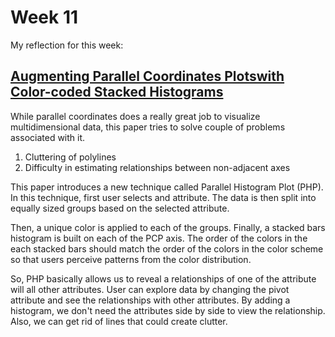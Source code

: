 # Week 11

My reflection for this week:

## [Augmenting Parallel Coordinates Plotswith Color-coded Stacked Histograms](https://ieeexplore.ieee.org/stamp/stamp.jsp?tp=&arnumber=9262081)

While parallel coordinates does a really great job to visualize multidimensional data, this paper tries to solve couple of problems associated with it.

1. Cluttering of polylines
2. Difficulty  in  estimating  relationships  between  non-adjacent axes

This paper introduces a new technique called Parallel Histogram Plot (PHP). In this technique, first user selects and attribute. The data is then split into equally sized groups based on the selected attribute. 

Then, a unique color is applied to each of the groups. Finally, a stacked bars histogram is built on each of the PCP axis. The order of the colors in the each stacked bars should match the order of the colors in the color scheme so that users perceive patterns from the color distribution.

So, PHP basically allows us to reveal a relationships of one of the attribute will all other attributes. User can explore data by changing the pivot attribute and see the relationships with other attributes. By adding a histogram, we don't need the attributes side by side to view the relationship. Also, we can get rid of lines that could create clutter.
